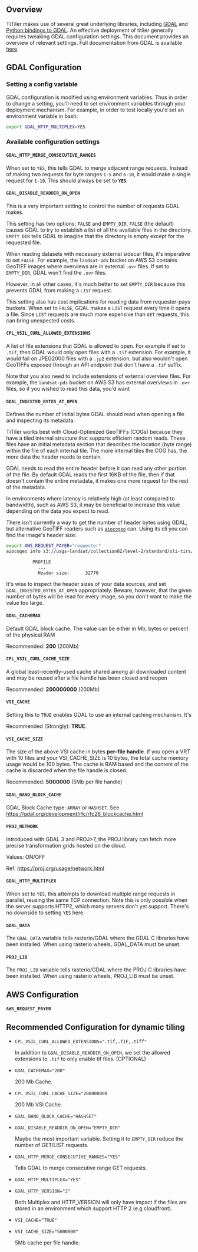 ## Overview

TiTiler makes use of several great underlying libraries, including [GDAL][gdal]
and [Python bindings to GDAL][rasterio]. An effective deployment of titiler
generally requires tweaking GDAL configuration settings. This document provides
an overview of relevant settings. Full documentation from GDAL is available
[here][gdal_config_docs].

[gdal]: https://gdal.org/
[rasterio]: https://rasterio.readthedocs.io/
[gdal_config_docs]: https://gdal.org/user/configoptions.html

## GDAL Configuration

### Setting a config variable

GDAL configuration is modified using environment variables. Thus in order to
change a setting, you'll need to set environment variables through your
deployment mechanism. For example, in order to test locally you'd set an
environment variable in bash:

```bash
export GDAL_HTTP_MULTIPLEX=YES
```

### Available configuration settings

#### `GDAL_HTTP_MERGE_CONSECUTIVE_RANGES`

When set to `YES`, this tells GDAL to merge adjacent range requests. Instead of
making two requests for byte ranges `1-5` and `6-10`, it would make a single
request for `1-10`. This should always be set to **`YES`**.

#### `GDAL_DISABLE_READDIR_ON_OPEN`

This is a very important setting to control the number of requests GDAL makes.

This setting has two options: `FALSE` and `EMPTY_DIR`. `FALSE` (the default)
causes GDAL to try to establish a list of all the available files in the
directory. `EMPTY_DIR` tells GDAL to imagine that the directory is empty except
for the requested file.

When reading datasets with necessary external sidecar files, it's imperative to
set `FALSE`. For example, the `landsat-pds` bucket on AWS S3 contains GeoTIFF
images where overviews are in external `.ovr` files. If set to `EMPTY_DIR`, GDAL
won't find the `.ovr` files.

However, in all other cases, it's much better to set `EMPTY_DIR` because this
prevents GDAL from making a `LIST` request.

This setting also has cost implications for reading data from requester-pays
buckets. When set to `FALSE`, GDAL makes a `LIST` request every time it opens a
file. Since `LIST` requests are much more expensive than `GET` requests, this
can bring unexpected costs.

#### `CPL_VSIL_CURL_ALLOWED_EXTENSIONS`

A list of file extensions that GDAL is allowed to open. For example if set to
`.tif`, then GDAL would only open files with a `.tif` extension. For example, it
would fail on JPEG2000 files with a `.jp2` extension, but also wouldn't open
GeoTIFFs exposed through an API endpoint that don't have a `.tif` suffix.

Note that you also need to include extensions of external overview files. For
example, the `landsat-pds` bucket on AWS S3 has external overviews in `.ovr`
files, so if you wished to read this data, you'd want

#### `GDAL_INGESTED_BYTES_AT_OPEN`

Defines the number of initial bytes GDAL should read when opening a file and
inspecting its metadata.

TiTiler works best with Cloud-Optimized GeoTIFFs (COGs) because they have a
tiled internal structure that supports efficient random reads. These files have
an initial metadata section that describes the location (byte range) within the
file of each internal tile. The more internal tiles the COG has, the more data
the header needs to contain.

GDAL needs to read the entire header before it can read any other portion of the
file. By default GDAL reads the first 16KB of the file, then if that doesn't
contain the entire metadata, it makes one more request for the rest of the
metadata.

In environments where latency is relatively high (at least compared to
bandwidth), such as AWS S3, it may be beneficial to increase this value
depending on the data you expect to read.

There isn't currently a way to get the number of header bytes using GDAL, but
alternative GeoTIFF readers such as [`aiocogeo`][aiocogeo] can. Using its cli
you can find the image's header size:

[aiocogeo]: https://github.com/geospatial-jeff/aiocogeo

```bash
export AWS_REQUEST_PAYER="requester"
aiocogeo info s3://usgs-landsat/collection02/level-2/standard/oli-tirs/2020/072/076/LC08_L2SR_072076_20201203_20210313_02_T2/LC08_L2SR_072076_20201203_20210313_02_T2_SR_B1.TIF

          PROFILE
            ...
            Header size:      32770
```

It's wise to inspect the header sizes of your data sources, and set
`GDAL_INGESTED_BYTES_AT_OPEN` appropriately. Beware, however, that the given
number of bytes will be read for every image, so you don't want to make the
value too large.

#### `GDAL_CACHEMAX`

Default GDAL block cache. The value can be either in Mb, bytes or percent of the physical RAM

Recommended: **200** (200Mb)

#### `CPL_VSIL_CURL_CACHE_SIZE`

A global least-recently-used cache shared among all downloaded content and may be reused after a file handle has been closed and reopen

Recommended: **200000000** (200Mb)

#### `VSI_CACHE`

Setting this to `TRUE` enables GDAL to use an internal caching mechanism. It's

Recommended (Strongly): **TRUE**.

#### `VSI_CACHE_SIZE`

The size of the above VSI cache in bytes **per-file handle**. If you open a VRT with 10 files and your VSI_CACHE_SIZE is 10 bytes, the total cache memory usage would be 100 bytes.
The cache is RAM based and the content of the cache is discarded when the file handle is closed.

Recommended: **5000000** (5Mb per file handle)


#### `GDAL_BAND_BLOCK_CACHE`

GDAL Block Cache type: `ARRAY` or `HASHSET`. See https://gdal.org/development/rfc/rfc26_blockcache.html


#### `PROJ_NETWORK`

Introduced with GDAL 3 and PROJ>7, the PROJ library can fetch more precise transformation grids hosted on the cloud.

Values: ON/OFF

Ref: https://proj.org/usage/network.html

#### `GDAL_HTTP_MULTIPLEX`

When set to `YES`, this attempts to download multiple range requests in
parallel, reusing the same TCP connection. Note this is only possible when the
server supports HTTP2, which many servers don't yet support. There's no
downside to setting `YES` here.

#### `GDAL_DATA`

The `GDAL_DATA` variable tells rasterio/GDAL where the GDAL C libraries have been installed. When using rasterio wheels, GDAL_DATA must be unset.

#### `PROJ_LIB`

The `PROJ_LIB` variable tells rasterio/GDAL where the PROJ C libraries have been installed. When using rasterio wheels, PROJ_LIB must be unset.

## AWS Configuration

#### `AWS_REQUEST_PAYER`

## Recommended Configuration for dynamic tiling

- `CPL_VSIL_CURL_ALLOWED_EXTENSIONS=".tif,.TIF,.tiff"`

  In addition to `GDAL_DISABLE_READDIR_ON_OPEN`, we set the allowed extensions to `.tif` to only enable tif files. (OPTIONAL)

- `GDAL_CACHEMAX="200"`

  200 Mb Cache.

- `CPL_VSIL_CURL_CACHE_SIZE="200000000`

  200 Mb VSI Cache.

- `GDAL_BAND_BLOCK_CACHE="HASHSET"`


- `GDAL_DISABLE_READDIR_ON_OPEN="EMPTY_DIR"`

  Maybe the most important variable. Setting it to `EMPTY_DIR` reduce the number of GET/LIST requests.

- `GDAL_HTTP_MERGE_CONSECUTIVE_RANGES="YES"`

  Tells GDAL to merge consecutive range GET requests.

- `GDAL_HTTP_MULTIPLEX="YES"`
- `GDAL_HTTP_VERSION="2"`

  Both Multiplex and HTTP_VERSION will only have impact if the files are stored in an environment which support HTTP 2 (e.g cloudfront).

- `VSI_CACHE="TRUE"`
- `VSI_CACHE_SIZE="5000000"`

  5Mb cache per file handle.
